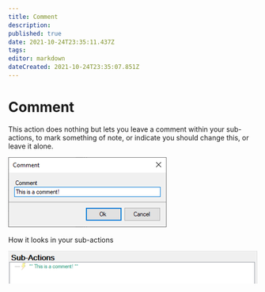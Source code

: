 ```yaml
---
title: Comment
description: 
published: true
date: 2021-10-24T23:35:11.437Z
tags: 
editor: markdown
dateCreated: 2021-10-24T23:35:07.851Z
---
```


# Comment
This action does nothing but lets you leave a comment within your sub-actions, to mark something of note, or indicate you should change this, or leave it alone.

![sub-action-comment-001.png](/sub-action-comment-001.png)

How it looks in your sub-actions

![sub-action-comment-002.png](/sub-action-comment-002.png)